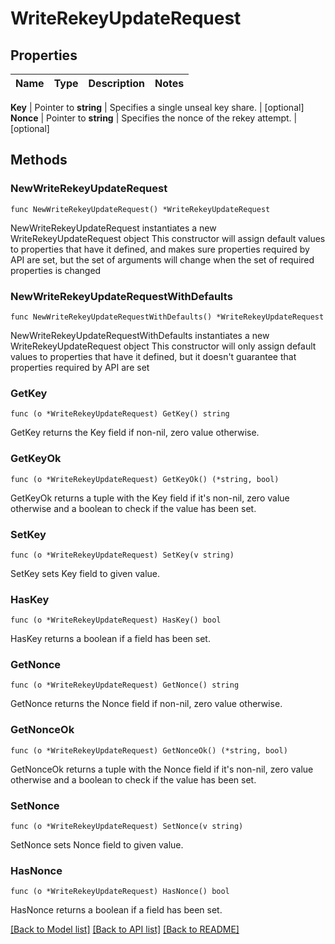 # WriteRekeyUpdateRequest


## Properties

Name | Type | Description | Notes
------------ | ------------- | ------------- | -------------


**Key** | Pointer to **string** | Specifies a single unseal key share. | [optional] 
**Nonce** | Pointer to **string** | Specifies the nonce of the rekey attempt. | [optional] 



## Methods


### NewWriteRekeyUpdateRequest

`func NewWriteRekeyUpdateRequest() *WriteRekeyUpdateRequest`

NewWriteRekeyUpdateRequest instantiates a new WriteRekeyUpdateRequest object
This constructor will assign default values to properties that have it defined,
and makes sure properties required by API are set, but the set of arguments
will change when the set of required properties is changed

### NewWriteRekeyUpdateRequestWithDefaults

`func NewWriteRekeyUpdateRequestWithDefaults() *WriteRekeyUpdateRequest`

NewWriteRekeyUpdateRequestWithDefaults instantiates a new WriteRekeyUpdateRequest object
This constructor will only assign default values to properties that have it defined,
but it doesn't guarantee that properties required by API are set


### GetKey

`func (o *WriteRekeyUpdateRequest) GetKey() string`

GetKey returns the Key field if non-nil, zero value otherwise.

### GetKeyOk

`func (o *WriteRekeyUpdateRequest) GetKeyOk() (*string, bool)`

GetKeyOk returns a tuple with the Key field if it's non-nil, zero value otherwise
and a boolean to check if the value has been set.

### SetKey

`func (o *WriteRekeyUpdateRequest) SetKey(v string)`

SetKey sets Key field to given value.


### HasKey

`func (o *WriteRekeyUpdateRequest) HasKey() bool`

HasKey returns a boolean if a field has been set.




### GetNonce

`func (o *WriteRekeyUpdateRequest) GetNonce() string`

GetNonce returns the Nonce field if non-nil, zero value otherwise.

### GetNonceOk

`func (o *WriteRekeyUpdateRequest) GetNonceOk() (*string, bool)`

GetNonceOk returns a tuple with the Nonce field if it's non-nil, zero value otherwise
and a boolean to check if the value has been set.

### SetNonce

`func (o *WriteRekeyUpdateRequest) SetNonce(v string)`

SetNonce sets Nonce field to given value.


### HasNonce

`func (o *WriteRekeyUpdateRequest) HasNonce() bool`

HasNonce returns a boolean if a field has been set.









[[Back to Model list]](../README.md#documentation-for-models) [[Back to API list]](../README.md#documentation-for-api-endpoints) [[Back to README]](../README.md)


